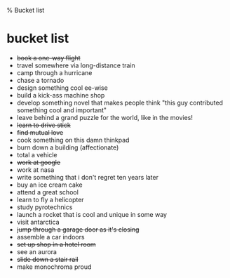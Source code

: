 % Bucket list

# bucket list

- ~~book a one-way flight~~
- travel somewhere via long-distance train
- camp through a hurricane
- chase a tornado
- design something cool ee-wise
- build a kick-ass machine shop
- develop something novel that makes people think "this guy contributed something cool and important"
- leave behind a grand puzzle for the world, like in the movies!
- ~~learn to drive stick~~
- ~~find mutual love~~
- cook something on this damn thinkpad
- burn down a building (affectionate)
- total a vehicle
- ~~work at google~~
- work at nasa
- write something that i don't regret ten years later
- buy an ice cream cake
- attend a great school
- learn to fly a helicopter
- study pyrotechnics
- launch a rocket that is cool and unique in some way
- visit antarctica
- ~~jump through a garage door as it's closing~~
- assemble a car indoors
- ~~set up shop in a hotel room~~
- see an aurora
- ~~slide down a stair rail~~
- make monochroma proud
